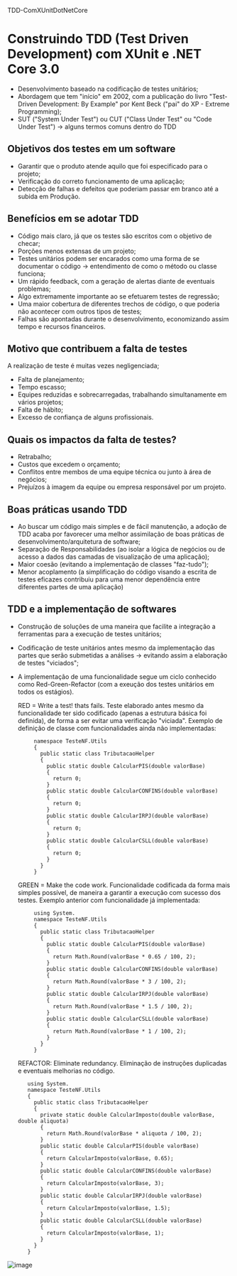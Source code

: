 TDD-ComXUnitDotNetCore
# **Construindo TDD (Test Driven Development) com XUnit e .NET Core 3.0**
* Desenvolvimento baseado na codificação de testes unitários;
* Abordagem que tem "início" em 2002, com a publicação do livro "Test-Driven Development: By Example" por Kent Beck ("pai" do XP - Extreme Programming);
* SUT ("System Under Test") ou CUT ("Class Under Test" ou "Code Under Test") -> alguns termos comuns dentro do TDD  

## **Objetivos dos testes em um software**
* Garantir que o produto atende aquilo que foi especificado para o projeto;
* Verificação do correto funcionamento de uma aplicação;
* Detecção de falhas e defeitos que poderiam passar em branco até a subida em Produção.

## **Benefícios em se adotar TDD**
* Código mais claro, já que os testes são escritos com o objetivo de checar;
* Porções menos extensas de um projeto;
* Testes unitários podem ser encarados como uma forma de se documentar o código -> entendimento de como o método ou classe funciona;
* Um rápido feedback, com a geração de alertas diante de eventuais problemas;
* Algo extremamente importante ao se efetuarem testes de regressão;
* Uma maior cobertura de diferentes trechos de código, o que poderia não acontecer com outros tipos de testes;
* Falhas são apontadas durante o desenvolvimento, economizando assim tempo e recursos financeiros.
  
## **Motivo que contribuem a falta de testes**
A realização de teste é muitas vezes negligenciada;
* Falta de planejamento;
* Tempo escasso;
* Equipes reduzidas e sobrecarregadas, trabalhando simultanamente em vários projetos;
* Falta de hábito;
* Excesso de confiança de alguns profissionais.
  
## **Quais os impactos da falta de testes?**
* Retrabalho;
* Custos que excedem o orçamento;
* Conflitos entre membos de uma equipe técnica ou junto à área de negócios;
* Prejuízos à imagem da equipe ou empresa responsável por um projeto.

## **Boas práticas usando TDD**
* Ao buscar um código mais simples e de fácil manutenção, a adoção de TDD acaba por favorecer uma melhor assimilação de boas práticas de desenvolvimento/arquitetura de software;
* Separação de Responsabilidades (ao isolar a lógica de negócios ou de acesso a dados das camadas de visualização de uma aplicação);
* Maior coesão (evitando a implementação de classes "faz-tudo");
* Menor acoplamento (a simplificação do código visando a escrita de testes eficazes contribuiu para uma menor dependência entre diferentes partes de uma aplicação)

## **TDD e a implementação de softwares**
* Construção de soluções de uma maneira que facilite a integração a ferramentas para a execução de testes unitários;
* Codificação de teste unitários antes mesmo da implementação das partes que serão submetidas a análises -> evitando assim a elaboração de testes "viciados";
* A implementação de uma funcionalidade segue um ciclo conhecido como Red-Green-Refactor (com a exeução dos testes unitários em todos os estágios).  
  
  RED = Write a test! thats fails.
  Teste elaborado antes mesmo da funcionalidade ter sido codificado (apenas a estrutura básica foi definida), de forma a ser evitar uma verificação "viciada".
  Exemplo de definição de classe com funcionalidades ainda não implementadas:
  
           namespace TesteNF.Utils
           {
             public static class TributacaoHelper
             {
               public static double CalcularPIS(double valorBase)
               {
                 return 0;
               }
               public static double CalcularCONFINS(double valorBase)
               {
                 return 0;
               }
               public static double CalcularIRPJ(double valorBase)
               {
                 return 0;
               }
               public static double CalcularCSLL(double valorBase)
               {
                 return 0;
               }               
             }
           }

  GREEN = Make the code work.
  Funcionalidade codificada da forma mais simples possível, de maneira a garantir a execução com sucesso dos testes.
  Exemplo anterior com funcionalidade já implementada:
     
           using System.     
           namespace TesteNF.Utils
           {
             public static class TributacaoHelper
             {
               public static double CalcularPIS(double valorBase)
               {
                 return Math.Round(valorBase * 0.65 / 100, 2);
               }
               public static double CalcularCONFINS(double valorBase)
               {
                 return Math.Round(valorBase * 3 / 100, 2);
               }
               public static double CalcularIRPJ(double valorBase)
               {
                 return Math.Round(valorBase * 1.5 / 100, 2);
               }
               public static double CalcularCSLL(double valorBase)
               {
                 return Math.Round(valorBase * 1 / 100, 2);
               }               
             }
           }        

  REFACTOR: Eliminate redundancy.
  Eliminação de instruções duplicadas e eventuais melhorias no código.
     
         using System.
         namespace TesteNF.Utils
         {
           public static class TributacaoHelper
           {
             private static double CalcularImposto(double valorBase, double aliquota)
             {
               return Math.Round(valorBase * aliquota / 100, 2);
             }     
             public static double CalcularPIS(double valorBase)
             {
               return CalcularImposto(valorBase, 0.65);
             }
             public static double CalcularCONFINS(double valorBase)
             {
               return CalcularImposto(valorBase, 3);
             }
             public static double CalcularIRPJ(double valorBase)
             {
               return CalcularImposto(valorBase, 1.5);
             }
             public static double CalcularCSLL(double valorBase)
             {
               return CalcularImposto(valorBase, 1);
             }               
           }
         }


![image](https://github.com/antoniofs1608/TDD-ComXUnitDotNetCore/assets/43965969/e58a6494-b280-4c33-81f2-34aed5a719bc)

